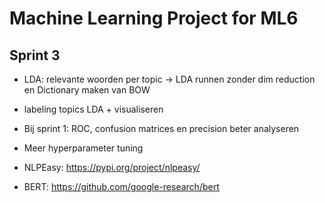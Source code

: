 # Machine Learning Project for ML6



## Sprint 3

* LDA: relevante woorden per topic -> LDA runnen zonder dim reduction en Dictionary maken van BOW
* labeling topics LDA + visualiseren
* Bij sprint 1: ROC, confusion matrices en precision beter analyseren
* Meer hyperparameter tuning

* NLPEasy: https://pypi.org/project/nlpeasy/
* BERT: https://github.com/google-research/bert
